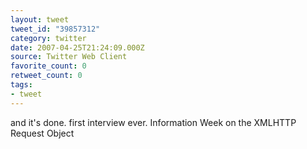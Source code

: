 ```yaml
---
layout: tweet
tweet_id: "39857312"
category: twitter
date: 2007-04-25T21:24:09.000Z
source: Twitter Web Client
favorite_count: 0
retweet_count: 0
tags:
- tweet
---
```


and it's done. first interview ever. Information Week on the XMLHTTP Request Object
